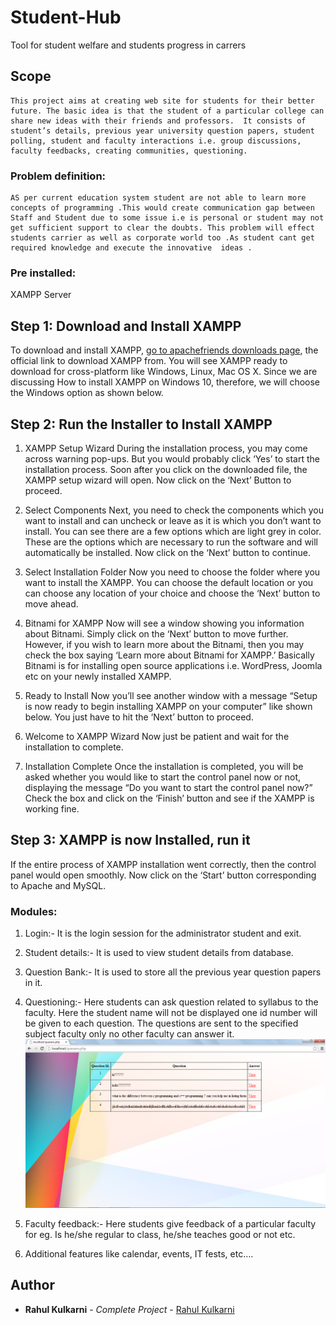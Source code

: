 # Student-Hub
Tool for student welfare and students progress in carrers

## Scope

 	This project aims at creating web site for students for their better future. The basic idea is that the student of a particular college can share new ideas with their friends and professors.  It consists of student’s details, previous year university question papers, student polling, student and faculty interactions i.e. group discussions, faculty feedbacks, creating communities, questioning.  
  
 ### Problem definition:
```
AS per current education system student are not able to learn more concepts of programming .This would create communication gap between Staff and Student due to some issue i.e is personal or student may not get sufficient support to clear the doubts. This problem will effect students carrier as well as corporate world too .As student cant get required knowledge and execute the innovative  ideas . 
```

### Pre installed:
 XAMPP Server
 ## Step 1: Download and Install XAMPP
 To download and install XAMPP, [go to apachefriends downloads page](https://www.apachefriends.org/download.html), the official link to download XAMPP from. You will see XAMPP ready to download for cross-platform like Windows, Linux, Mac OS X. Since we are discussing How to install XAMPP on Windows 10, therefore, we will choose the Windows option as shown below.
 
 ## Step 2: Run the Installer to Install XAMPP
 1. XAMPP Setup Wizard
During the installation process, you may come across warning pop-ups. But you would probably click ‘Yes’ to start the installation process. Soon after you click on the downloaded file, the XAMPP setup wizard will open. Now click on the ‘Next’ Button to proceed.

2. Select Components
Next, you need to check the components which you want to install and can uncheck or leave as it is which you don’t want to install. You can see there are a few options which are light grey in color. These are the options which are necessary to run the software and will automatically be installed. Now click on the ‘Next’ button to continue.
3. Select Installation Folder
Now you need to choose the folder where you want to install the XAMPP. You can choose the default location or you can choose any location of your choice and choose the ‘Next’ button to move ahead.
4. Bitnami for XAMPP
Now will see a window showing you information about Bitnami. Simply click on the ‘Next’ button to move further. However, if you wish to learn more about the Bitnami, then you may check the box saying ‘Learn more about Bitnami for XAMPP.’
Basically Bitnami is for installing open source applications i.e. WordPress, Joomla etc on your newly installed XAMPP.
5. Ready to Install
Now you’ll see another window with a message “Setup is now ready to begin installing XAMPP on your computer” like shown below. You just have to hit the ‘Next’ button to proceed.
6. Welcome to XAMPP Wizard
Now just be patient and wait for the installation to complete.

7. Installation Complete
Once the installation is completed, you will be asked whether you would like to start the control panel now or not, displaying the message “Do you want to start the control panel now?” Check the box and click on the ‘Finish’ button and see if the XAMPP is working fine.
## Step 3: XAMPP is now Installed, run it
If the entire process of XAMPP installation went correctly, then the control panel would open smoothly. Now click on the ‘Start’ button corresponding to Apache and MySQL.


### Modules:
1. Login:-
It is the login session for the administrator student
and exit.

2. Student details:-
It is used to view student details from database.
3. Question Bank:-
It is used to store all the previous year question
papers in it.
4. Questioning:-
Here students can ask question related to syllabus to the
faculty. Here the student name will not be displayed
one id number will be given to each question. The
questions are sent to the specified subject faculty only no
other faculty can answer it.
![Image of Question Page](Images/anslist.png)
5. Faculty feedback:-
Here students give feedback of a particular faculty for eg.
Is he/she regular to class, he/she teaches good or not
etc.
6. Additional features like calendar, events, IT fests, etc….

## Author
* **Rahul Kulkarni** - *Complete Project* - [Rahul Kulkarni](https://github.com/rahulkulkarni40)


